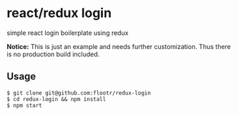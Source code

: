 # react/redux login

simple react login boilerplate using redux

__Notice:__ This is just an example and needs further customization. Thus there is no production build included.

## Usage

```
$ git clone git@github.com:flootr/redux-login
$ cd redux-login && npm install
$ npm start
```
